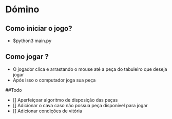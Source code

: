 # Dómino

## Como iniciar o jogo?

- $python3 main.py

## Como jogar ?

- O jogador clica e arrastando o mouse até a peça do tabuleiro que deseja jogar
- Após isso o computador joga sua peça

##Todo

- [] Aperfeiçoar algoritmo de disposição das peças
- [] Adicionar o cava caso não possua peça disponível para jogar
- [] Adicionar condições de vitória
